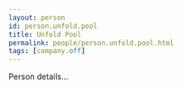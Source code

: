 ```yaml
---
layout: person
id: person.unfold.pool
title: Unfold Pool
permalink: people/person.unfold.pool.html
tags: [company.off]
---
```


Person details...